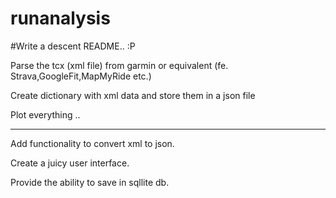 # runanalysis

#Write a descent README.. :P

Parse the tcx (xml file) from garmin or equivalent (fe. Strava,GoogleFit,MapMyRide etc.)

Create dictionary with xml data and store them in a json file

Plot everything ..

---------------------------------------------

Add functionality to convert xml to json.

Create a juicy user interface.

Provide the ability to save in sqllite db.
